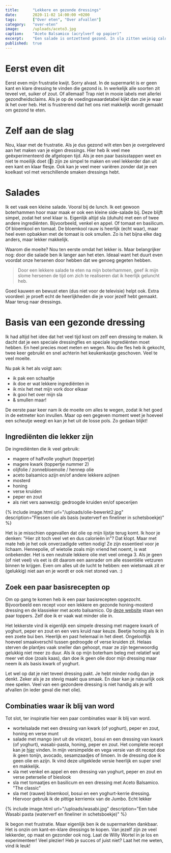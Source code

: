 ```yaml
---
title:      "Lekkere en gezonde dressings"
date:       2020-11-02 14:00:00 +0200
tags:       ["Over eten", "Over afvallen"]
category:   "over-eten"
image:      /uploads/aceto3.jpg
caption:    "Aceto Balsamico (acrylverf op papier)"
excerpt:    "Een salade is ontzettend gezond. In sla zitten weinig calorieën en in verhouding veel vitaminen en mineralen. Alle reden dus om vaak sla te eten. De smaakmaker van een salade is  de dressing. Daar gaat het makkelijk "fout". In deze post lees je tips om je salade lekker te maken zonder dat je teveel vet of suiker binnen krijgt!"
published:  true
---
```


# Eerst even dit 

Eerst even mijn frustratie kwijt. Sorry alvast. In de supermarkt is er geen kant en klare dressing te vinden die gezond is. In werkelijk alle soorten zit teveel vet, suiker of zout. Of allemaal! Trap niet in mooie labels met allerlei gezondheidsclaims. Als je op de voedingswaardetabel kijkt dan zie je waar ik het over heb. Het is frustrerend dat het ons niet makkelijk wordt gemaakt om gezond te eten. 

# Zelf aan de slag

Nou, klaar met de frustratie. Als je dus gezond wilt eten ben je overgeleverd aan het maken van je eigen dressings. Hier heb ik veel mee geëxperimenteerd de afgelopen tijd. Als je een paar basisstappen weet en niet te moeilijk doet (🙂) zijn ze simpel te maken en veel lekkerder dan uit een kant en klaar flesje. Ook kan je veel meer variëren zonder dat je een koelkast vol met verschillende smaken dressings hebt. 

# Salades

Ik eet vaak een kleine salade. Vooral bij de lunch. Ik eet gewoon boterhammen hoor maar maak er ook een kleine side-salade bij. Deze blijft simpel, zodat het snel klaar is. Eigenlijk altijd sla (duhuh) met een of twee andere ingrediënten. Bijvoorbeeld, venkel en appel. Of tomaat en basilicum. Of bloemkool en tomaat. De bloemkool rauw is heerlijk (echt waar), maar heel even opbakken met de tomaat is ook smullen. Zo is het bijna elke dag anders, maar lekker makkelijk. 

 Waarom die moeite? Nou ten eerste omdat het lekker is. Maar belangrijker nog: door die salade ben ik langer aan het eten. Ideaal want het duurt even voordat onze hersenen door hebben dat we genoeg gegeten hebben.

> Door een lekkere salade te eten na mijn boterhammen, geef ik mijn slome hersenen de tijd om zich te realiseren dat ik heerlijk geluncht heb.

Goed kauwen en bewust eten (dus niet voor de televisie) helpt ook. Extra voordeel: je proeft echt de heerlijkheden die je voor jezelf hebt gemaakt. Maar terug naar dressings.

# Basis van een gezonde dressing

Ik had altijd het idee dat het veel tijd kost om zelf een dressing te maken. Ik dacht dat je een speciale dressingfles en speciale ingrediënten moet hebben. En heel precies moet meten en wegen. Nou die fles heb ik gekocht,  twee keer gebruikt en snel achterin het keukenkastje geschoven. Veel te veel moeite. 

Nu pak ik het als volgt aan: 

- ik pak een schaaltje
- ik doe er wat lekkere ingrediënten in
- ik mix het met mijn vork door elkaar
- ik gooi het over mijn sla
- & smullen maar!

De eerste paar keer nam ik de moeite om alles te wegen, zodat ik het goed in de eetmeter kon invullen. Maar op een gegeven moment weet je hoeveel een scheutje weegt en kan je het uit de losse pols. Zo gedaan blijkt!

## Ingrediënten die lekker zijn

De ingrediënten die ik veel gebruik: 

- magere of halfvolle yoghurt (toppertje)
- magere kwark (toppertje nummer 2)
- olijfolie / zonnebloemolie / hennep olie
- aceto balsamico azijn en/of andere lekkere azijnen
- mosterd
- honing
- verse kruiden
- peper en zout
- als niet vers aanwezig: gedroogde kruiden en/of specerijen

{% include image.html url="/uploads/olie-bewerkt2.jpg" description="Flessen olie als basis (waterverf en fineliner in schetsboekje)" %}

Het is je misschien opgevallen dat olie op mijn lijstje terug komt. Ik hoor je denken: "Hier zit toch veel vet en dus calorieën in"? Dat klopt. Maar met mate heb je het ook onverzadigde vetten nodig! Ze zijn essentieel voor je lichaam. Hennepolie, of wietolie zoals mijn vriend het noemt, is wat onbekender. Het is een neutrale lekkere olie met veel omega 3. Als je geen (of niet veel) vis eet is dit daarom een aanrader om alle essentiële vetzuren binnen te krijgen. Even om alles uit de lucht te hebben: een wietsmaak zit er (gelukkig) niet aan en je wordt er ook niet stoned van. :)    

## Zoek een paar basisrecepten op

Om op gang te komen heb ik een paar basisrecepten opgezocht. Bijvoorbeeld een recept voor een lekkere en gezonde honing-mosterd dressing en de klassieker met aceto balsamico. Op [deze website](https://www.ilovehealth.nl/recepten-2/dips-sauzen-dressings/7-x-snelle-en-gezonde-salade-dressings/) staan een paar toppers. Zelf doe ik er vaak wat minder olie in. 

Het lekkerste vind ik eigenlijk een simpele dressing met magere kwark of yoghurt, peper en zout en een vers kruid naar keuze. Beetje honing als ik in een zoete bui ben. Heerlijk en past helemaal in het dieet. Ongelooflijk hoeveel smaakverschil tussen gedroogde of verse kruiden zit. Helaas sterven de plantjes vaak sneller dan gehoopt, maar ze zijn tegenwoordig gelukkig niet meer zo duur. Als ik op mijn boterham beleg met relatief wat meer vet doe (zoals kaas), dan doe ik geen olie door mijn dressing maar neem ik als basis kwark of yoghurt. 

Let wel op dat je niet teveel dressing pakt. Je hebt minder nodig dan je denkt. Zeker als je ze stevig maakt qua smaak. En daar kan je natuurlijk ook mee spelen. Veel van een gezondere dressing is niet handig als je wilt afvallen (in ieder geval die met olie).

## Combinaties waar ik blij van word

Tot slot, ter inspiratie hier een paar combinaties waar ik blij van word.

- wortelsalade met een dressing van kwark (of yoghurt), peper en zout, honing en verse munt
- salade met mango (evt uit de vriezer), bosui en een dressing van kwark (of yoghurt), wasabi-pasta, honing, peper en zout. Het complete recept kan je [hier](https://www.leukerecepten.nl/recepten/sashimi-salade-met-wasabi-dressing) vinden.  In mijn versimpelde en vega versie van dit recept doe ik geen tonijn, avocado, sesamzaadjes of limoen. In de dressing doe ik geen olie en azijn. Ik vind deze uitgeklede versie heerlijk en super snel en makkelijk.
- sla met venkel en appel en een dressing van yoghurt, peper en zout en verse peterselie of bieslook
- sla met tomaatjes en basilicum en een dressing met Aceto Balsamico. "The classic"
- sla met (rauwe) bloemkool, bosui en een yoghurt-kerrie dressing. Hiervoor gebruik ik de pittige kerriemix van de Jumbo. Echt lekker

{% include image.html url="/uploads/wasabi.jpg" description="Een tube Wasabi pasta (waterverf en fineliner in schetsboekje)" %}

Ik begon met frustratie. Maar eigenlijk ben ik de supermarkten dankbaar. Het is onzin om kant-en-klare dressings te kopen. Van jezelf zijn ze veel lekkerder, op maat en gezonder ook nog. Laat de Willy Wortel in je los en experimenteer! Veel plezier!
Heb je succes of juist niet? Laat het me weten, vind ik leuk!
